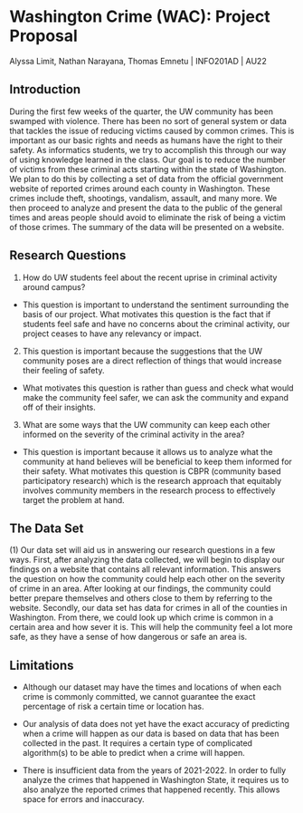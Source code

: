 # Washington Crime (WAC): Project Proposal
Alyssa Limit, Nathan Narayana, Thomas Emnetu | INFO201AD | AU22

## Introduction

During the first few weeks of the quarter, the UW community has been swamped with violence. There has been no sort of general system or data that tackles the issue of reducing victims caused by common crimes. This is important as our basic rights and needs as humans have the right to their safety. As informatics students, we try to accomplish this through our way of using knowledge learned in the class. Our goal is to reduce the number of victims from these criminal acts starting within the state of Washington. We plan to do this by collecting a set of data from the official government website of reported crimes around each county in Washington. These crimes include theft, shootings, vandalism, assault, and many more. We then proceed to analyze and present the data to the public of the general times and areas people should avoid to eliminate the risk of being a victim of those crimes. The summary of the data will be presented on a website.

## Research Questions

1.  How do UW students feel about the recent uprise in criminal activity around campus?

 * This question is important to understand the sentiment surrounding the basis of our project. What motivates this question is the fact that if students feel safe and have no concerns about the criminal activity, our project ceases to have any relevancy or impact.
2. This question is important because the suggestions that the UW community poses are a direct reflection of things that would increase their feeling of safety.
 * What motivates this question is rather than guess and check what would make the community feel safer, we can ask the community and expand off of their insights.
3. What are some ways that the UW community can keep each other informed on the severity of the criminal activity in the area?
 * This question is important because it allows us to analyze what the community at hand believes will be beneficial to keep them informed for their safety. What motivates this question is CBPR (community based participatory research) which is the research approach that equitably involves community members in the research process to effectively target the problem at hand.

## The Data Set

(1) Our data set will aid us in answering our research questions in a few ways. First, after analyzing the data collected, we will begin to display our findings on a website that contains all relevant information. This answers the question on how the community could help each other on the severity of crime in an area. After looking at our findings, the community could better prepare themselves and others close to them by referring to the website. Secondly, our data set has data for crimes in all of the counties in Washington. From there, we could look up which crime is common in a certain area and how sever it is. This will help the community feel a lot more safe, as they have a sense of how dangerous or safe an area is.


## Limitations

* Although our dataset may have the times and locations of when each crime is commonly committed, we cannot guarantee the exact percentage of risk a certain time or location has.

* Our analysis of data does not yet have the exact accuracy of predicting when a crime will happen as our data is based on data that has been collected in the past. It requires a certain type of complicated algorithm(s) to be able to predict when a crime will happen.
* There is insufficient data from the years of 2021-2022. In order to fully analyze the crimes that happened in Washington State, it requires us to also analyze the reported crimes that happened recently. This allows space for errors and inaccuracy.
